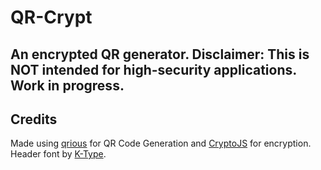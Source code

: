 # QR-Crypt
An encrypted QR generator.
Disclaimer: This is NOT intended for high-security applications. Work in progress.
---
## Credits
Made using [qrious](https://github.com/neocotic/qrious) for QR Code Generation and [CryptoJS](https://cryptojs.gitbook.io/docs/) for encryption.
Header font by [K-Type](https://www.k-type.com/fonts/sinkin-sans/).